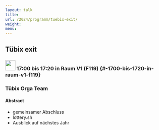 ```yaml
---
layout: talk
title:
url: /2024/programm/tuebix-exit/
weight:
menu:
---
```

## Tübix exit

### <img height = "32" src="../../../images/talk2.svg"> 17:00 bis 17:20 in Raum V1 (F119) {#-1700-bis-1720-in-raum-v1-f119}

### Tübix Orga Team

#### Abstract

* gemeinsamer Abschluss  
* lottery.sh  
* Ausblick auf nächstes Jahr

